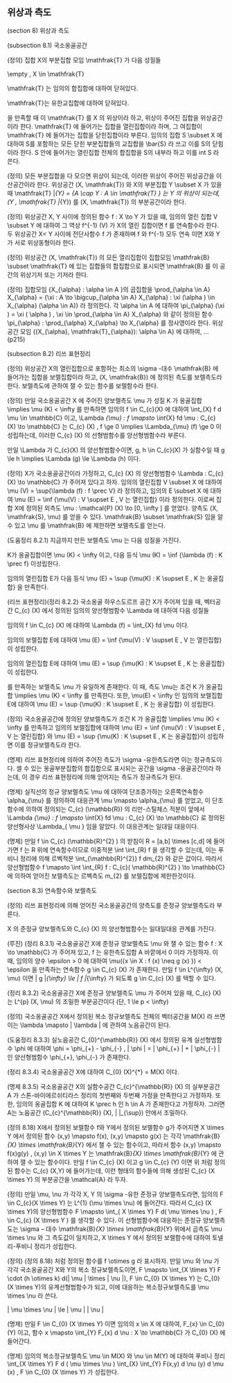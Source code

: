 위상과 측도
---

(section 8) 위상과 측도

(subsection 8.1) 국소옹골공간

(정의) 집합 X의 부분집합 모임 \mathfrak{T} 가 다음 성질들

\empty , X \in \mathfrak{T}

\mathfrak{T} 는 임의의 합집합에 대하여 닫혀있다.

\mathfrak{T}는 유한교집합에 대하여 닫혀있다.

을 만족할 때 이 \mathfrak{T} 를 X 의 위상이라 하고, 위상이 주어진 집합을 위상공간이라 한다. \mathfrak{T} 에 들어가는 집합을 열린집합이라 하며, 그 여집합이 \mathfrak{T} 에 들어가는 집합을 닫힌집합이라 부른다. 임의의 집합 S \subset X 에 대하여 S를 포함하는 모든 닫힌 부분집합들의 교집합을 \bar{S} 라 쓰고 이를 S의 닫힘이라 한다. S 안에 들어가는 열린집합 전체의 합집합을 S의 내부라 하고 이를 int S 라 쓴다.

(정의) 모든 부분집합을 다 모으면 위상이 되는데, 이러한 위상이 주어진 위상공간을 이산공간이라 한다. 위상공간 (X, \mathfrak{T}) 와 X의 부분집합 Y \subset X 가 있을 때 \mathfrak{T} |_{Y} = {A \cap Y : A \in \mathfrak{T} } 는 Y 의 위상이 되는데, (Y , \mathfrak{T} |_{Y}) 를 (X, \mathfrak{T}) 의 부분공간이라 한다.

(정의) 위상공간 X, Y 사이에 정의된 함수 f : X \to Y 가 있을 떄, 임의의 열린 집합 V \subset Y 에 대하여 그 역상 f^{-1} (V) 가 X의 열린 집합이면 f 를 연속함수라 한다. 두 위상공간 X< Y 사이에 전단사함수 f 가 존재하며 f 와 f^{-1} 모두 연속 이면 X와 Y가 서로 위상동형이라 한다.

(정의) 위상공간 (X, \mathfrak{T}) 의 모든 열리집합이 집합모임 \mathfrak{B} \subset \mathfrak{T} 에 있는 집합들의 합집합으로 표시되면 \mathfrak{B} 를 이 공간의 위상기저 또는 기저라 한다.

(정의) 집합모임 {X_{\alpha} : \alpha \in A }의 곱집합을 \prod_{\alpha \in A} X_{\alpha} = {\xi : A \to \bigcup_{\alpha \in A} X_{\alpha} : \xi (\alpha ) \in X_{\alpha} (\alpha \in A)} 라 정의한다. 각 \alpha \in A 에 대하여 \pi_{\alpha} (\xi ) = \xi ( \alpha ) , \xi \in \prod_{\alpha \in A} X_{\alpha} 와 같이 정의된 함수 \pi_{\alpha} : \prod_{\alpha} X_{\alpha} \to X_{\alpha} 를 정사영이라 한다. 위상공간 모임 {(X_{\alpha}, \mathfrak{T}_{\alpha}): \alpha \in A} 에 대하여, …(p215)

(subsection 8.2) 리쓰 표현정리

(정의) 위상공간 X의 열린집합으로 포함하는 최소의 \sigma -대수 \mathfrak{B} 에 들어가는 집합을 보렐집합이라 하고, (X, \mathfrak{B}) 에 정의된 측도를 보렐측도라 한다. 보렐측도에 관하여 잴 수 있는 함수를 보렐함수라 한다. 

(정의) 만일 국소옹골공간 X 에 주어진 양보렐측도 \mu 가 성질 K 가 옹골집합 \implies \mu (K) < \infty 를 만족하면 임의의 f \in C_{c}(X) 에 대하여 \int_{X} f d \mu \in \mathbb{C} 이고, \Lambda _{\mu} : f \mapsto \int_{X} fd \mu : C_{c} (X) \to \mathbb{C} 는 C_{c} (X) , f \ge 0 \implies \Lambda_{\mu} (f) \ge 0 이 성립하는데, 이러한 C_{c} (X) 의 선형범함수를 양선형범함수라 부른다.

만일 \Lambda 가 C_{c}(X) 의 양선형범함수이면, g, h \in C_{c}(X) 가 실함수일 때 g \le h \implies \Lambda (g) \le \Lambda (h) 이다.

(정의) X가 국소옹골공간이라 가정하고, C_{c} (X) 의 양선형범함수 \Lambda : C_{c} (X) \to \mathbb{C} 가 주어져 있다고 하자. 임의의 열린집합 V \subset X 에 대하여 \mu (V) = \sup{\lambda (f) : f \prec V} 라 정의하고, 임의의 E \subset X 에 대하여 \mu (E) = \inf {\mu(V) : V \supset E , V 는 열린집합} 이라 정의한다. 이로써 집합 X에 정의된 외측도 \mu : \mathcal{P} (X) \to [0, \infty ] 를 얻었다. 양측도 (X, \mathfrak{S}, \mu) 를 얻을 수 있다. \mathfrak{B} \subset \mathfrak{S} 임을 알 수 있고 \mu 를 \mathfrak{B} 에 제한하면 보렐측도를 얻는다.

(도움정리 8.2.1) 지금까지 만든 보렐측도 \mu 는 다음 성질을 가진다.

K가 옹골집합이면 \mu (K) < \infty 이고, 다음 등식 \mu (K) = \inf {\lambda (f) : K \prec f} 이성립한다.

임의의 열린집합 E가 다음 등식 \mu (E) = \sup {\mu(K) : K \supset E , K 는 옹골집합} 을 만족한다.

(리쓰 표현정리)(정리 8.2.2) 국소옹골 하우스도르프 공간 X가 주어져 있을 때, 벡터공간 C_{c} (X) 에서 정의된 임의의 양선형범함수 \Lambda 에 대하여 다음 성질들

임의의 f \in C_{c} (X) 에 대하여 \Lambda (f) = \int_{X} fd \mu 이다.

임의의 보렐집합 E에 대하여 \mu (E) = \inf {\mu(V) : V \supset E , V 는 열린집합} 이 성립한다.

임의의 열린집합 E에 대하여 \mu (E) = \sup {\mu(K) : K \supset E , K 는 옹골집합} 이 성립한다.

를 만족하는 보렐측도 \mu 가 유일하게 존재한다. 이 때, 측도 \mu는 조건 K 가 옹골집합 \implies \mu (K) < \infty 를 만족한다. 또한, \mu(E) < \infty 인 임의의 보렐집합 E에 대하여 \mu (E) = \sup {\mu(K) : K \supset E , K 는 옹골집합} 이 성립한다.

(정의) 국소옹골공간에 정의된 양보렐측도가 조건 K 가 옹골집합 \implies \mu (K) < \infty 를 만족하고 임의의 보렐집합에 대하여 \mu (E) = \inf {\mu(V) : V \supset E , V 는 열린집합} 와 \mu (E) = \sup {\mu(K) : K \supset E , K 는 옹골집합}이 성립하면 이를 정규보렐측도라 한다.

(명제) 리쓰 표현정리에 의하여 주어진 측도가 \sigma -유한측도라면 이는 정규측도이다. 셀 수 있는 옹골부분집합의 합집합으로 표시되는 공간을 \sigma -옹골공간이라 하는데, 이 경우 리쓰 표현정리에 의해 얻어지는 측도가 정규측도가 된다.

(명제) 실직선의 정규 양보렐측도 \mu 에 대하여 단조증가하는 오른쪽연속함수 \alpha_{\mu} 를 정의하여 대응관계 \mu \mapsto \alpha_{\mu} 를 얻었고, 이 단조함수에 의하여 정의되는 C_{c} (\mathbb{R}) 의 리만-스틸체스 적분이 앞에서 \Lambda _{\mu} : f \mapsto \int_{X} fd \mu : C_{c} (X) \to \mathbb{C} 로 정의된 양선형사상 \Lambda_{ \mu } 임을 알았다. 이 대응관계는 일대일 대응이다.

(명제) 만일 f \in C_{c} (\mathbb{R}^{2} ) 의 받침이 R = [a,b] \times [c,d] 에 들어가면 f 는 R 위에 연속함수이므로 이중적분 \int \int_{R} f 을 생각할 수 있는데, 이는 푸비니 정리에 의해 르벡적분 \int_{\mathbb{R}^{2}} f dm_{2} 와 같은 값이다. 따라서 양선형범함수 f \mapsto \int \int_{R} f : C_{c}( \mathbb{R}^{2} ) \to \mathbb{C} 에 의하여 얻어진 보렐측도는 르벡측도 m_{2} 를 보렐집합에 제한한것이다.

(section 8.3) 연속함수와 보렐측도

(정의) 리쓰 표현정리에 의해 얻어진 국소옹골공간의 양측도를 준정규 양보렐측도라 부른다.

X 의 준정규 양보렐측도와 C_{c} (X) 의 양선형범함수는 일대일대응 관계를 가진다.

(루진) (정리 8.3.1) 국소옹골공간 X에 준정규 양보렐측도 \mu 와 잴 수 있는 함수 f : X \to \mathbb{C} 가 주어져 있고, f 는 유한측도집합 A 바깥에서 0 이라 가정하자. 이 때, 임의의 양수 \epsilon > 0 에 대하여 \mu({x \in X : f (x) \neq g (x) }) < \epsilon 을 만족하는 연속함수 g \in C_{c} (X) 가 존재한다. 만일 f \in L^{\infty} (X, \mu) 이면 \| g \|_{\infty} \le \| f \|_{\infty} 가 되도록 g \in C_{c} (X) 를 택할 수 있다.

(정리 8.3.2) 국소옹골공간 X에 준정규 양보렐측도 \mu 가 주어져 있을 때, C_{c} (X) 는 L^{p} (X, \mu) 의 조밀한 부분공간이다 (단, 1 \le p < \infty)

(정의) 국소옹골공간 X에서 정의된 복소 정규보렐측도 전체의 벡터공간을 M(X) 라 쓰면 이는 \lambda \mapsto \| \lambda \| 에 관하여 노음공간이 된다.

(도움정리 8.3.3) 실노음공간 C_{0}^{\mathbb{R}} (X) 에서 정의된 유계 실선형범함수 \phi 에 대하여 \phi = \phi_{+} - \phi_{-} , \| \phi \| = \| \phi_{+} \| + \| \phi_{-} \| 인 양선형범함수  \phi_{+}, \phi_{-} 가 존재한다.

(정리 8.3.4) 국소옹골공간 X에 대하여 C_{0} (X)^{*} = M(X) 이다.

(명제 8.3.5) 국소옹골공간 X의 실함수공간 C_{c}^{\mathbb{R}} (X) 의 실부분공간 A 가 스톤-바이에르쉬티라스 정리의 첫번째와 두번째 가정을 만족한다고 가정하자. 또한, 임의의 옹골집합 K 에 대하여 K \prec h 인 h \in A 가 존재한다고 가정하자. 그러면 A는 노음공간 (C_{c}^{\mathbb{R}} (X), \| \|_{\sup}) 안에서 조밀하다.

(정의 8.18) X에서 정의된 보렐함수 f와 Y에서 정의된 보렐함수 g가 주어지면 X \times Y 에서 정의된 함수 (x,y) \mapsto f(x), (x,y) \mapsto g(x) 는 각각 \mathfrak{B}_{X} \times \mathfrak{B}_{Y} 에서 잴 수 있는 함수이고, 따라서 함수 (x,y) \mapsto f(x)g(y) , (x,y) \in X \times Y 는 \mathfrak{B}_{X} \times \mathfrak{B}_{Y} 에 관하여 잴 수 있는 함수이다.  만일 f \in C_{c} (X) 이고 g \in C_{c} (Y) 이면 위 처럼 정의된 함수는 C_{c} (X,Y) 에 들어가는데, 이런 형태의 함수들에 의해 생성된 C_{c} (X \times Y) 의 부분공간을 \mathcal{A} 라 두자. 

(정의) 만일 \mu, \nu 가 각각 X, Y 의 \sigma -유한 준정규 양보렐측도라면, 임의의 F \in C_{c}(X \times Y) 는 L^{1} (\mu \times \nu) 에 들어간다. 따라서 C_{c} (X \times Y)의 양선형범함수 F \mapsto \int_{ X \times Y} F d( \mu \times \nu ) , F \in C_{c} (X \times Y ) 를 생각할 수 있다. 이 선형범함수에 대응하는 준정규 양보렐측도는 \sigma – 대수 \mathfrak{B}_{X} \times \mathfrak{B}_{Y} 위에서 곱측도 \mu \times \nu 와 그 측도값이 일치하고, X \times Y 에서 정의된 보렐함수에 대하여 토넬리-푸비니 정리가 성립한다.

(정의) (정의 8.18) 처럼 정의된 함수를 f \otimes g 라 표시하자. 만일 \mu 와 \nu 가 각각 국소옹골공간 X와 Y의 복소 정규보렐측도이면, F \mapsto \int_{X \times Y} F \cdot (h \otimes k) d(| \mu | \times | \nu |), F \in C_{0} (X \times Y) 는 C_{0} (X \times Y)의 유계선형범함수가 되고, 이에 대응하는 복소정규보렐측도를 \mu \times \nu 라 쓴다. 

\| \mu \times \nu \| \le \| \mu \| \| \nu \| 

(명제) 만일 F \in C_{0} (X \times Y) 이면 임의의 x \in X 에 대하여, F_{x} \in C_{0} (Y) 이고, 함수 x \mapsto \int_{Y} F_{x} d \nu : X \to \mathbb{C} 가 C_{0} (X) 에 들어간다.

(명제) 임의의 복소정규보렐측도 \mu \in M(X) 와 \nu \in M(Y) 에 대하여 푸비니 정리 \int_{X \times Y} F d ( \mu \times \nu ) \int_{X} \int_{Y} F(x,y) d \nu (y) d \mu (x) , F \in C_{0} (X \times Y) 가 성립한다.

